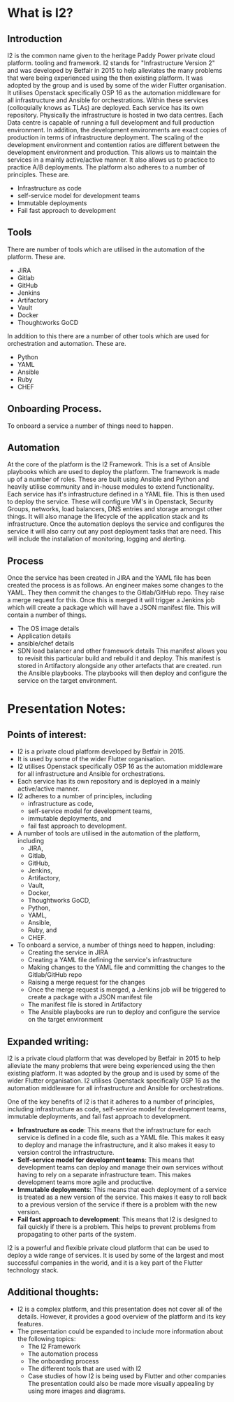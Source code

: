 # What is I2?
## Introduction

I2 is the common name given to the heritage Paddy Power private cloud platform. tooling and framework. I2 stands for "Infrastructure Version 2" and was developed by Betfair in 2015 to help alleviates the many problems that were being experienced using the then existing platform. It was adopted by the group and is used by some of the wider Flutter organisation. It utilises Openstack specifically OSP 16 as the automation middleware for all infrastructure and Ansible for orchestrations. Within these services (colloquially knows as TLAs) are deployed. Each service has its own repository. Physically the infrastructure is hosted in two data centres. Each Data centre is capable of running a full development and full production environment. In addition, the development environments are exact copies of production in terms of infrastructure deployment. The scaling of the development environment and contention ratios are different between the development environment and production. This allows us to maintain the services in a mainly active/active manner. It also allows us to practice to practice A/B deployments. The platform also adheres to a number of principles. These are. 

* Infrastructure as code 
* self-service model for development teams
* Immutable deployments 
* Fail fast approach to development 

## Tools 
There are number of tools which are utilised in the automation of the platform. These are.
* JIRA 
* Gitlab
* GitHub
* Jenkins
* Artifactory
* Vault
* Docker
* Thoughtworks GoCD

In addition to this there are a number of other tools which are used for orchestration and automation. These are.
* Python
* YAML
* Ansible
* Ruby
* CHEF

## Onboarding Process. 
To onboard a service a number of things need to happen. 

## Automation 
At the core of the platform is the I2 Framework. This is a set of Ansible playbooks which are used to deploy the platform. The framework is made up of a number of roles. These are built using Ansible and Python and heavily utilise community and in-house modules to extend functionality. Each service has it's infrastructure defined in a YAML file. This is then used to deploy the service. These will configure VM's in Openstack, Security Groups, networks, load balancers, DNS entries and storage amongst other things. It will also manage the lifecycle of the application stack and its infrastructure. Once the automation deploys the service and configures the service it will also carry out any post deployment tasks that are need. This will include the installation of monitoring, logging and alerting.

## Process
Once the service has been created in JIRA and the YAML file has been created the process is as follows. An engineer makes some changes to the YAML. They then commit the changes to the Gitlab/GitHub repo. They raise a merge request for this. Once this is merged it will trigger a Jenkins job which will create a package which will have a JSON manifest file. This will contain a number of things. 
* The OS image details 
* Application details 
* ansible/chef details 
* SDN load balancer and other framework details 
This manifest allows you to revisit this particular build and rebuild it and deploy. This manifest is stored in Artifactory alongside any other artefacts that are created.
run the Ansible playbooks. The playbooks will then deploy and configure the service on the target environment.

# Presentation Notes:
## Points of interest:
* I2 is a private cloud platform developed by Betfair in 2015.
* It is used by some of the wider Flutter organisation.
* I2 utilises Openstack specifically OSP 16 as the automation middleware for all infrastructure and Ansible for orchestrations.
* Each service has its own repository and is deployed in a mainly active/active manner.
* I2 adheres to a number of principles, including 
    - infrastructure as code, 
    - self-service model for development teams, 
    - immutable deployments, and 
    - fail fast approach to development.
* A number of tools are utilised in the automation of the platform, including 
    - JIRA, 
    - Gitlab,
    - GitHub,
    - Jenkins,
    - Artifactory,
    - Vault,
    - Docker,
    - Thoughtworks GoCD,
    - Python,
    - YAML, 
    - Ansible, 
    - Ruby, and 
    - CHEF.
* To onboard a service, a number of things need to happen, including:
    - Creating the service in JIRA
    - Creating a YAML file defining the service's infrastructure
    - Making changes to the YAML file and committing the changes to the Gitlab/GitHub repo
    - Raising a merge request for the changes
    - Once the merge request is merged, a Jenkins job will be triggered to create a package with a JSON manifest file
    - The manifest file is stored in Artifactory
    - The Ansible playbooks are run to deploy and configure the service on the target environment
## Expanded writing:
I2 is a private cloud platform that was developed by Betfair in 2015 to help alleviate the many problems that were being experienced using the then existing platform. It was adopted by the group and is used by some of the wider Flutter organisation. I2 utilises Openstack specifically OSP 16 as the automation middleware for all infrastructure and Ansible for orchestrations.

One of the key benefits of I2 is that it adheres to a number of principles, including infrastructure as code, self-service model for development teams, immutable deployments, and fail fast approach to development.

* **Infrastructure as code**: This means that the infrastructure for each service is defined in a code file, such as a YAML file. This makes it easy to deploy and manage the infrastructure, and it also makes it easy to version control the infrastructure.
* **Self-service model for development teams**: This means that development teams can deploy and manage their own services without having to rely on a separate infrastructure team. This makes development teams more agile and productive.
* **Immutable deployments**: This means that each deployment of a service is treated as a new version of the service. This makes it easy to roll back to a previous version of the service if there is a problem with the new version.
* **Fail fast approach to development**: This means that I2 is designed to fail quickly if there is a problem. This helps to prevent problems from propagating to other parts of the system.

I2 is a powerful and flexible private cloud platform that can be used to deploy a wide range of services. It is used by some of the largest and most successful companies in the world, and it is a key part of the Flutter technology stack.
## Additional thoughts:
* I2 is a complex platform, and this presentation does not cover all of the details. However, it provides a good overview of the platform and its key features.
* The presentation could be expanded to include more information about the following topics:
    - The I2 Framework
    - The automation process
    - The onboarding process
    - The different tools that are used with I2
    - Case studies of how I2 is being used by Flutter and other companies
The presentation could also be made more visually appealing by using more images and diagrams.